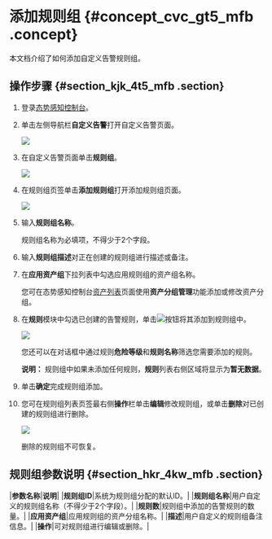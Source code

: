 # 添加规则组 {#concept_cvc_gt5_mfb .concept}

本文档介绍了如何添加自定义告警规则组。

## 操作步骤 {#section_kjk_4t5_mfb .section}

1.  登录[态势感知控制台](https://yundun.console.aliyun.com/?spm=5176.2020520001.aliyun_sidebar.42.40ab4bd3FrOsoy&p=sas#/sas/overviews)。
2.  单击左侧导航栏**自定义告警**打开自定义告警页面。

    ![](http://static-aliyun-doc.oss-cn-hangzhou.aliyuncs.com/assets/img/23958/154821099813862_zh-CN.png)

3.  在自定义告警页面单击**规则组**。

    ![](http://static-aliyun-doc.oss-cn-hangzhou.aliyuncs.com/assets/img/23958/154821099813865_zh-CN.png)

4.  在规则组页签单击**添加规则组**打开添加规则组页面。

    ![](http://static-aliyun-doc.oss-cn-hangzhou.aliyuncs.com/assets/img/23958/154821099913864_zh-CN.png)

5.  输入**规则组名称**。

    规则组名称为必填项，不得少于2个字段。

6.  输入**规则组描述**对正在创建的规则组进行描述或备注。
7.  在**应用资产组**下拉列表中勾选应用规则组的资产组名称。

    您可在态势感知控制台[资产列表](cn.zh-CN/用户指南/资产列表.md#)页面使用**资产分组管理**功能添加或修改资产分组。

8.  在**规则**模块中勾选已创建的告警规则，单击![](http://static-aliyun-doc.oss-cn-hangzhou.aliyuncs.com/assets/img/23958/154821099913900_zh-CN.png)按钮将其添加到规则组中。

    ![](http://static-aliyun-doc.oss-cn-hangzhou.aliyuncs.com/assets/img/23958/154821099913899_zh-CN.png)

    您还可以在对话框中通过规则**危险等级**和**规则名称**筛选您需要添加的规则。

    **说明：** 规则组中如果未添加任何规则，**规则**列表右侧区域将显示为**暂无数据**。

9.  单击**确定**完成规则组添加。
10. 您可在规则组列表页签最右侧**操作**栏单击**编辑**修改规则组，或单击**删除**对已创建的规则组进行删除。

    ![](http://static-aliyun-doc.oss-cn-hangzhou.aliyuncs.com/assets/img/23958/154821099913866_zh-CN.png)

    删除的规则组不可恢复。


## 规则组参数说明 {#section_hkr_4kw_mfb .section}

|**参数名称**|**说明**|
|**规则组ID**|系统为规则组分配的默认ID。|
|**规则组名称**|用户自定义的规则组名称（不得少于2个字段）。|
|**规则数**|规则组中添加的告警规则的数量。|
|**应用资产组**|应用规则组的资产分组名称。|
|**描述**|用户自定义的规则组备注信息。|
|**操作**|可对规则组进行编辑或删除。|


